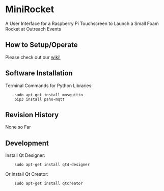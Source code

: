# MiniRocket
A User Interface for a Raspberry Pi Touchscreen to Launch a Small Foam Rocket at Outreach Events

## How to Setup/Operate
Please check out our [wiki!](https://github.com/Kheirlb/MiniRocket/wiki/MiniRocket-Procedure)

## Software Installation

Terminal Commands for Python Libraries:
```
	sudo apt-get install mosquitto
	pip3 install paho-mqtt
```
## Revision History

None so Far

## Development

Install Qt Designer:
```
	sudo apt-get install qt4-designer
```
Or install Qt Creator:
```
	sudo apt-get install qtcreator
```
